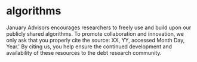 # algorithms
January Advisors encourages researchers to freely use and build upon our publicly shared algorithms. To promote collaboration and innovation, we only ask that you properly cite the source: XX, YY, accessed Month Day, Year.' By citing us, you help ensure the continued development and availability of these resources to the debt research community.
